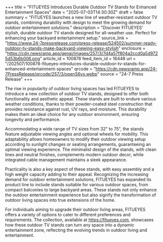 +++
title = "FITUEYES Introduces Durable Outdoor TV Stands for Enhanced Entertainment Spaces"
date = "2025-07-03T14:30:30Z"
draft = false
summary = "FITUEYES launches a new line of weather-resistant outdoor TV stands, combining durability with design to meet the growing demand for outdoor entertainment solutions."
description = "Discover FITUEYES' stylish, durable outdoor TV stands designed for all-weather use. Perfect for enhancing your backyard entertainment setup."
source_link = "https://www.24-7pressrelease.com/press-release/524502/summer-ready-outdoor-tv-stands-make-backyard-viewing-easy-stylish"
enclosure = "https://cdn.newsramp.app/genai/images/257/3/7d4a57f804a2ccd0a5d9725d53b6b006.png"
article_id = 100878
feed_item_id = 16448
url = "/202507/100878-fitueyes-introduces-durable-outdoor-tv-stands-for-enhanced-entertainment-spaces"
qrcode = "https://cdn.newsramp.app/24-7PressRelease/qrcode/257/3/openS6vs.webp"
source = "24-7 Press Release"
+++

<p>The rise in popularity of outdoor living spaces has led FITUEYES to introduce a new collection of outdoor TV stands, designed to offer both functionality and aesthetic appeal. These stands are built to endure various weather conditions, thanks to their powder-coated steel construction that provides resistance against rust, UV rays, and moisture. This durability makes them an ideal choice for any outdoor environment, ensuring longevity and performance.</p><p>Accommodating a wide range of TV sizes from 32" to 75", the stands feature adjustable viewing angles and optional wheels for mobility. This adaptability allows homeowners to modify their outdoor viewing setup according to sunlight changes or seating arrangements, guaranteeing an optimal viewing experience. The minimalist design of the stands, with clean lines and neutral finishes, complements modern outdoor decor, while integrated cable management maintains a sleek appearance.</p><p>Practicality is also a key aspect of these stands, with easy assembly and a high weight capacity adding to their appeal. Recognizing the increasing demand for outdoor entertainment solutions, FITUEYES has expanded its product line to include stands suitable for various outdoor spaces, from compact balconies to large backyard areas. These stands not only enhance the outdoor entertainment experience but also signify the transformation of outdoor living spaces into true extensions of the home.</p><p>For individuals aiming to upgrade their outdoor living areas, FITUEYES offers a variety of options to cater to different preferences and requirements. The collection, available at <a href='https://fitueyes.com' rel='nofollow' target='_blank'>https://fitueyes.com</a>, showcases how these outdoor TV stands can turn any space into a dynamic entertainment zone, reflecting the evolving trends in outdoor living and entertainment.</p>